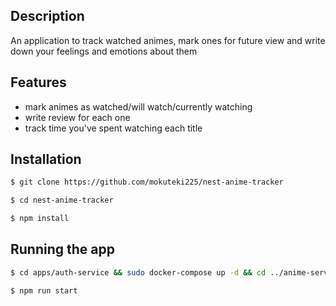 ## Description

An application to track watched animes, mark ones for future view and write down your feelings and emotions about them

## Features

* mark animes as watched/will watch/currently watching 
* write review for each one
* track time you've spent watching each title

## Installation

```bash
$ git clone https://github.com/mokuteki225/nest-anime-tracker

$ cd nest-anime-tracker

$ npm install
```

## Running the app

```bash
$ cd apps/auth-service && sudo docker-compose up -d && cd ../anime-service && sudo docker-compose up -d

$ npm run start
```